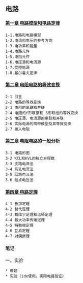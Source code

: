 ## 电路

#### [第一章 电路模型和电路定律](chapter1.md)
```
1-1.电路和电路模型
1-2.电流和电压的参考方向
1-3.电功率和能量
1-4.电路元件
1-5.电阻元件
1-6.电压源和电流源
1-7.受控电源
1-8.基尔霍夫定律
```
#### [第二章 电阻电路的等效变换](chapter2.md)
```
2-1 引言
2-2 电路的等效变换
2-3 电阻的串联和并联
2-4 电阻的Y形联接和 Δ形联结的等效变换
2-5 电压源，电流源的串联和并联
2-6 实际电源的两种模型及其等效变换
2-7 输入电阻
```
#### [第三章 电阻电路的一般分析](chapter3.md)
```
3-1 电路的图
3-2 KCL和KVL的独立方程数
3-3 支路电流法
3-4 网孔电流法
3-5 回路电流法
3-6 结点电压法
```
#### [第四章 电路定理](chapter4.md)
```
4-1 叠加定理
4-2 替代定理
4-3 戴维宁定理和诺顿定理
4-4 最大功率传输定理
4-5 特勒根定理
4-6 互易定理
4-7 对偶原理
```
#### 笔记

一。实验

```
* 做题
* 实验（ide使用，实际电路验证）
```

